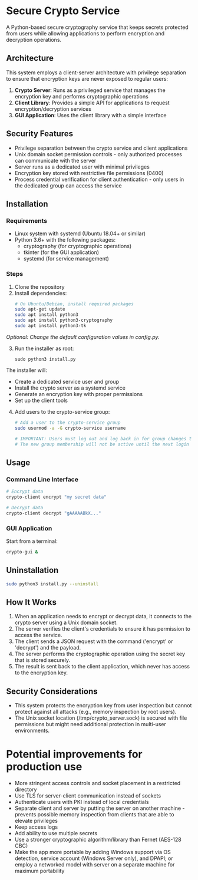 # Secure Crypto Service

A Python-based secure cryptography service that keeps secrets protected from users while allowing applications to perform encryption and decryption operations.

## Architecture

This system employs a client-server architecture with privilege separation to ensure that encryption keys are never exposed to regular users:

1. **Crypto Server**: Runs as a privileged service that manages the encryption key and performs cryptographic operations
2. **Client Library**: Provides a simple API for applications to request encryption/decryption services
3. **GUI Application**: Uses the client library with a simple interface

## Security Features

- Privilege separation between the crypto service and client applications
- Unix domain socket permission controls - only authorized processes can communicate with the server
- Server runs as a dedicated user with minimal privileges
- Encryption key stored with restrictive file permissions (0400)
- Process credential verification for client authentication - only users in the dedicated group can access the service

## Installation

### Requirements

- Linux system with systemd (Ubuntu 18.04+ or similar)
- Python 3.6+ with the following packages:
  - cryptography (for cryptographic operations)
  - tkinter (for the GUI application)
  - systemd (for service management)

### Steps

1. Clone the repository
2. Install dependencies:
   ```bash
   # On Ubuntu/Debian, install required packages
   sudo apt-get update
   sudo apt install python3
   sudo apt install python3-cryptography
   sudo apt install python3-tk
   ```

*Optional: Change the default configuration values in config.py.*

3. Run the installer as root:
   ```
   sudo python3 install.py
   ```

The installer will:
- Create a dedicated service user and group
- Install the crypto server as a systemd service
- Generate an encryption key with proper permissions
- Set up the client tools

4. Add users to the crypto-service group:
   ```bash
   # Add a user to the crypto-service group
   sudo usermod -a -G crypto-service username
   
   # IMPORTANT: Users must log out and log back in for group changes to take effect
   # The new group membership will not be active until the next login
   ```

## Usage

### Command Line Interface

```bash
# Encrypt data
crypto-client encrypt "my secret data"

# Decrypt data
crypto-client decrypt "gAAAAABkX..."
```

### GUI Application
Start from a terminal:
```bash
crypto-gui &
```

## Uninstallation

```bash
sudo python3 install.py --uninstall
```

## How It Works

1. When an application needs to encrypt or decrypt data, it connects to the crypto server using a Unix domain socket.
2. The server verifies the client's credentials to ensure it has permission to access the service.
3. The client sends a JSON request with the command ('encrypt' or 'decrypt') and the payload.
4. The server performs the cryptographic operation using the secret key that is stored securely.
5. The result is sent back to the client application, which never has access to the encryption key.

## Security Considerations

- This system protects the encryption key from user inspection but cannot protect against all attacks (e.g., memory inspection by root users).
- The Unix socket location (/tmp/crypto_server.sock) is secured with file permissions but might need additional protection in multi-user environments.

# Potential improvements for production use
- More stringent access controls and socket placement in a restricted directory
- Use TLS for server-client communication instead of sockets
- Authenticate users with PKI instead of local credentials
- Separate client and server by putting the server on another machine - prevents possible memory inspection from clients that are able to elevate privileges
- Keep access logs
- Add ability to use multiple secrets
- Use a stronger cryptographic algorithm/library than Fernet (AES-128 CBC)
- Make the app more portable by adding Windows support via OS detection, service account (Windows Server only), and DPAPI; or employ a networked model with server on a separate machine for maximum portability
